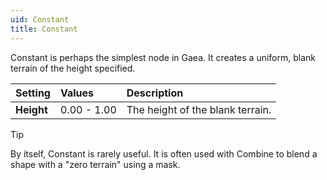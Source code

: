 ```yaml
---
uid: Constant
title: Constant
---
```


Constant is perhaps the simplest node in Gaea. It creates a uniform, blank terrain of the height specified.

| Setting    | Values      | Description                      |
| :--------- | :---------- | :------------------------------- |
| **Height** | 0.00 - 1.00 | The height of the blank terrain. |

> [!TIP] 
> By itself, Constant is rarely useful. It is often used with Combine to blend a shape with a "zero terrain" using a mask.